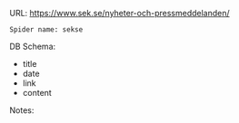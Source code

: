 URL: https://www.sek.se/nyheter-och-pressmeddelanden/

    Spider name: sekse

DB Schema:
- title
- date
- link
- content

Notes: